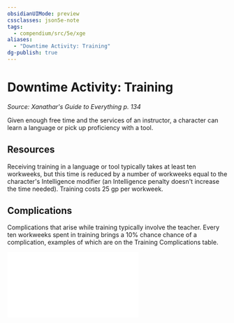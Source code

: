 ```yaml
---
obsidianUIMode: preview
cssclasses: json5e-note
tags:
  - compendium/src/5e/xge
aliases:
  - "Downtime Activity: Training"
dg-publish: true
---
```

# Downtime Activity: Training
*Source: Xanathar's Guide to Everything p. 134* 

Given enough free time and the services of an instructor, a character can learn a language or pick up proficiency with a tool.

## Resources

Receiving training in a language or tool typically takes at least ten workweeks, but this time is reduced by a number of workweeks equal to the character's Intelligence modifier (an Intelligence penalty doesn't increase the time needed). Training costs 25 gp per workweek.

## Complications

Complications that arise while training typically involve the teacher. Every ten workweeks spent in training brings a 10% chance chance of a complication, examples of which are on the Training Complications table.

![Training Complications](/3-Mechanics/CLI/tables/training-complications-xge.md)